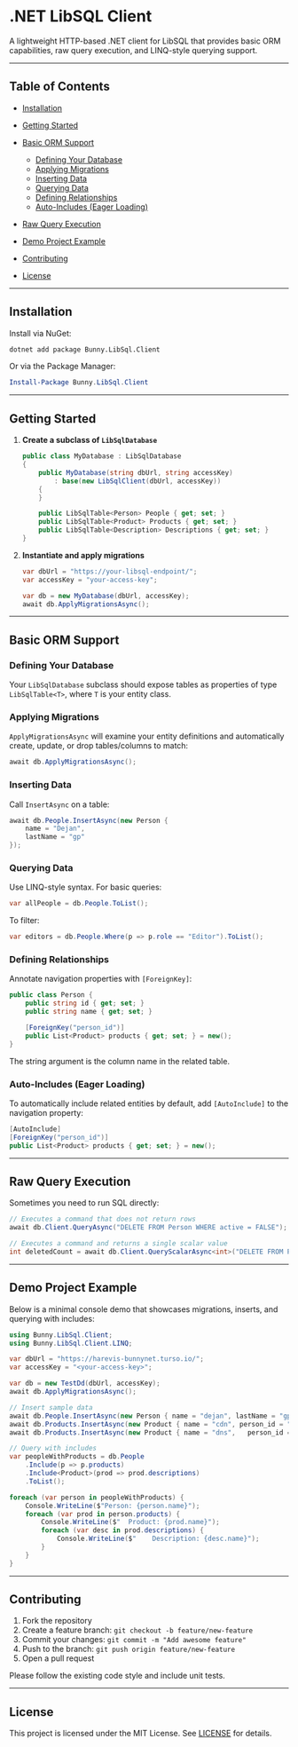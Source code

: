 # .NET LibSQL Client

A lightweight HTTP-based .NET client for LibSQL that provides basic ORM capabilities, raw query execution, and LINQ-style querying support.

---

## Table of Contents

* [Installation](#installation)
* [Getting Started](#getting-started)
* [Basic ORM Support](#basic-orm-support)

  * [Defining Your Database](#defining-your-database)
  * [Applying Migrations](#applying-migrations)
  * [Inserting Data](#inserting-data)
  * [Querying Data](#querying-data)
  * [Defining Relationships](#defining-relationships)
  * [Auto-Includes (Eager Loading)](#auto-includes-eager-loading)
* [Raw Query Execution](#raw-query-execution)
* [Demo Project Example](#demo-project-example)
* [Contributing](#contributing)
* [License](#license)

---

## Installation

Install via NuGet:

```bash
dotnet add package Bunny.LibSql.Client
```

Or via the Package Manager:

```powershell
Install-Package Bunny.LibSql.Client
```

---

## Getting Started

1. **Create a subclass of `LibSqlDatabase`**

   ```csharp
   public class MyDatabase : LibSqlDatabase
   {
       public MyDatabase(string dbUrl, string accessKey)
           : base(new LibSqlClient(dbUrl, accessKey))
       {
       }

       public LibSqlTable<Person> People { get; set; }
       public LibSqlTable<Product> Products { get; set; }
       public LibSqlTable<Description> Descriptions { get; set; }
   }
   ```

2. **Instantiate and apply migrations**

   ```csharp
   var dbUrl = "https://your-libsql-endpoint/";
   var accessKey = "your-access-key";

   var db = new MyDatabase(dbUrl, accessKey);
   await db.ApplyMigrationsAsync();
   ```

---

## Basic ORM Support

### Defining Your Database

Your `LibSqlDatabase` subclass should expose tables as properties of type `LibSqlTable<T>`, where `T` is your entity class.

### Applying Migrations

`ApplyMigrationsAsync` will examine your entity definitions and automatically create, update, or drop tables/columns to match:

```csharp
await db.ApplyMigrationsAsync();
```

### Inserting Data

Call `InsertAsync` on a table:

```csharp
await db.People.InsertAsync(new Person {
    name = "Dejan",
    lastName = "gp"
});
```

### Querying Data

Use LINQ-style syntax. For basic queries:

```csharp
var allPeople = db.People.ToList();
```

To filter:

```csharp
var editors = db.People.Where(p => p.role == "Editor").ToList();
```

### Defining Relationships

Annotate navigation properties with `[ForeignKey]`:

```csharp
public class Person {
    public string id { get; set; }
    public string name { get; set; }

    [ForeignKey("person_id")]
    public List<Product> products { get; set; } = new();
}
```

The string argument is the column name in the related table.

### Auto-Includes (Eager Loading)

To automatically include related entities by default, add `[AutoInclude]` to the navigation property:

```csharp
[AutoInclude]
[ForeignKey("person_id")]
public List<Product> products { get; set; } = new();
```

---

## Raw Query Execution

Sometimes you need to run SQL directly:

```csharp
// Executes a command that does not return rows
await db.Client.QueryAsync("DELETE FROM Person WHERE active = FALSE");

// Executes a command and returns a single scalar value
int deletedCount = await db.Client.QueryScalarAsync<int>("DELETE FROM Person WHERE active = FALSE");
```

---

## Demo Project Example

Below is a minimal console demo that showcases migrations, inserts, and querying with includes:

```csharp
using Bunny.LibSql.Client;
using Bunny.LibSql.Client.LINQ;

var dbUrl = "https://harevis-bunnynet.turso.io/";
var accessKey = "<your-access-key>";

var db = new TestDd(dbUrl, accessKey);
await db.ApplyMigrationsAsync();

// Insert sample data
await db.People.InsertAsync(new Person { name = "dejan", lastName = "gp" });
await db.Products.InsertAsync(new Product { name = "cdn", person_id = "0" });
await db.Products.InsertAsync(new Product { name = "dns",   person_id = "0" });

// Query with includes
var peopleWithProducts = db.People
    .Include(p => p.products)
    .Include<Product>(prod => prod.descriptions)
    .ToList();

foreach (var person in peopleWithProducts) {
    Console.WriteLine($"Person: {person.name}");
    foreach (var prod in person.products) {
        Console.WriteLine($"  Product: {prod.name}");
        foreach (var desc in prod.descriptions) {
            Console.WriteLine($"    Description: {desc.name}");
        }
    }
}
```

---

## Contributing

1. Fork the repository
2. Create a feature branch: `git checkout -b feature/new-feature`
3. Commit your changes: `git commit -m "Add awesome feature"`
4. Push to the branch: `git push origin feature/new-feature`
5. Open a pull request

Please follow the existing code style and include unit tests.

---

## License

This project is licensed under the MIT License. See [LICENSE](./LICENSE) for details.
